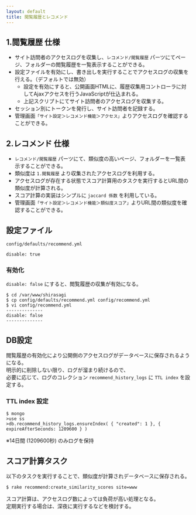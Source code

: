 ```yaml
---
layout: default
title: 閲覧履歴とレコメンド
---
```


## 1.閲覧履歴 仕様

- サイト訪問者のアクセスログを収集し、`レコメンド/閲覧履歴` パーツにてページ、フォルダーの閲覧履歴を一覧表示することができる。
- 設定ファイルを有効にし、書き出しを実行することでアクセスログの収集を行える。（デフォルトでは無効）
  - 設定を有効にすると、公開画面HTMLに、履歴収集用コントローラに対してAjaxアクセスを行うJavaScriptが仕込まれる。
  - 上記スクリプトにてサイト訪問者のアクセスログを収集する。
- セッション別にトークンを発行し、サイト訪問者を記録する。
- 管理画面`「サイト設定＞レコメンド機能＞アクセス」`よりアクセスログを確認することができる。

## 2.レコメンド 仕様

- `レコメンド/閲覧履歴` パーツにて、類似度の高いページ、フォルダーを一覧表示することができる。
- 類似度は `1.閲覧履歴` より収集されたアクセスログを利用する。
- アクセスログが存在する状態でスコア計算用のタスクを実行するとURL間の類似度が計算される。
- スコア計算の実装はシンプルに `jaccard 係数` を利用している。
- 管理画面`「サイト設定＞レコメンド機能＞類似度スコア」`よりURL間の類似度を確認することができる。

## 設定ファイル

`config/defaults/recommend.yml`

~~~
disable: true
~~~

### 有効化
`disable: false` にすると、閲覧履歴の収集が有効になる。

~~~
$ cd /var/www/shirasagi
$ cp config/defaults/recommend.yml config/recommend.yml
$ vi config/recommend.yml
--------------
disable: false
--------------
~~~

## DB設定

閲覧履歴の有効化により公開側のアクセスログがデータベースに保存されるようになる。<br />
明示的に削除しない限り、ログが溜まり続けるので、<br />
必要に応じて、ログのコレクション `recommend_history_logs` に `TTL index` を設定する。

### TTL index 設定

~~~
$ mongo
>use ss
>db.recommend_history_logs.ensureIndex( { "created": 1 }, { expireAfterSeconds: 1209600 } )
~~~

※14日間 (1209600秒) のみログを保持

## スコア計算タスク

以下のタスクを実行することで、類似度が計算されデータベースに保存される。

~~~
$ rake recommend:create_similarity_scores site=www
~~~

スコア計算は、アクセスログ数によっては負荷が高い処理となる。<br />
定期実行する場合は、深夜に実行するなどを検討する。
